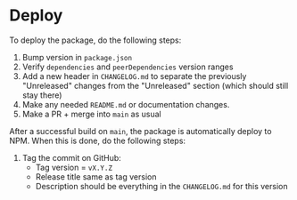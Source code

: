 # Deploy

To deploy the package, do the following steps:

1. Bump version in `package.json`
1. Verify `dependencies` and `peerDependencies` version ranges
1. Add a new header in `CHANGELOG.md` to separate the previously "Unreleased" changes from the "Unreleased" section (which should still stay there)
1. Make any needed `README.md` or documentation changes.
1. Make a PR + merge into `main` as usual

After a successful build on `main`, the package is automatically deploy to NPM. When this is done, do the following steps:

1. Tag the commit on GitHub:
    * Tag version = `vX.Y.Z`
    * Release title same as tag version
    * Description should be everything in the `CHANGELOG.md` for this version
